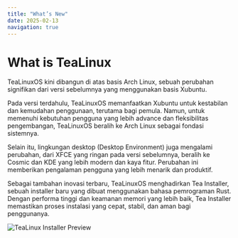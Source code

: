```yaml
---
title: "What’s New"
date: 2025-02-13
navigation: true
---
```


<div class="flex flex-col min-h-screen">
  <div class="flex-1">
    <h1 >What is TeaLinux </h1>
    <p class="mb-6">
TeaLinuxOS kini dibangun di atas basis Arch Linux, sebuah perubahan signifikan dari versi sebelumnya yang menggunakan basis Xubuntu.

Pada versi terdahulu, TeaLinuxOS memanfaatkan Xubuntu untuk kestabilan dan kemudahan penggunaan, terutama bagi pemula. Namun, untuk memenuhi kebutuhan pengguna yang lebih advance dan fleksibilitas pengembangan, TeaLinuxOS beralih ke Arch Linux sebagai fondasi sistemnya.

Selain itu, lingkungan desktop (Desktop Environment) juga mengalami perubahan, dari XFCE yang ringan pada versi sebelumnya, beralih ke Cosmic dan KDE yang lebih modern dan kaya fitur. Perubahan ini memberikan pengalaman pengguna yang lebih menarik dan produktif.

Sebagai tambahan inovasi terbaru, TeaLinuxOS menghadirkan Tea Installer, sebuah installer baru yang dibuat menggunakan bahasa pemrograman Rust. Dengan performa tinggi dan keamanan memori yang lebih baik, Tea Installer memastikan proses instalasi yang cepat, stabil, dan aman bagi penggunanya.</p>
<img src="/img/installer.png" alt="TeaLinux Installer Preview" class="mb-6" />

  </div>

<NavLink
next-title="Requirements"
next-description="The following guide describes how to download the TeaLinuxOS.iso image"
next-href="/documentation/Requirements"
prev-title="Introduction to TeaLinux"
prev-description=""
prev-href="/documentation/introduction"
/>

</div>
